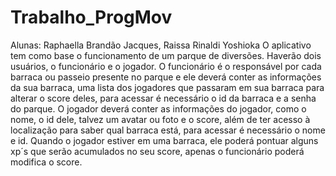 # Trabalho_ProgMov
Alunas: Raphaella Brandão Jacques, Raissa Rinaldi Yoshioka
O aplicativo tem como base o funcionamento de um parque de diversões. Haverão dois usuários, o funcionário e o jogador. 
O funcionário é o responsável por cada barraca ou passeio presente no parque e ele deverá conter as informações da sua barraca, uma lista dos jogadores que passaram em sua barraca para alterar o score deles, para acessar é necessário o id da barraca e a senha do parque. 
O jogador deverá conter as informações do jogador, como o nome, o id dele, talvez um avatar ou foto e o score, além de ter acesso à localização para saber qual barraca está, para acessar é necessário o nome e id. 
Quando o jogador estiver em uma barraca, ele poderá pontuar alguns xp´s que serão acumulados no seu score, apenas o funcionário poderá modifica o score. 

